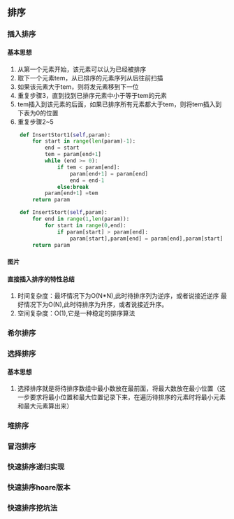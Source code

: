 ## 排序
### 插入排序
#### 基本思想
1. 从第一个元素开始，该元素可以认为已经被排序
2. 取下一个元素tem，从已排序的元素序列从后往前扫描
3. 如果该元素大于tem，则将发元素移到下一位
4. 重复步骤3，直到找到已排序元素中小于等于tem的元素
5. tem插入到该元素的后面，如果已排序所有元素都大于tem，则将tem插入到下表为0的位置
6. 重复步骤2~5
```python
    def InsertStort1(self,param):
        for start in range(len(param)-1):
            end = start
            tem = param[end+1]
            while (end >= 0):
                if tem < param[end]:
                    param[end+1] = param[end]
                    end = end-1
                else:break
            param[end+1] =tem
        return param
```
```python
    def InsertStort(self,param):
        for end in range(1,len(param)):
            for start in range(0,end):
                if param[start] > param[end]:
                    param[start],param[end] = param[end],param[start]
        return param
```
#### 图片
#### 直接插入排序的特性总结
1. 时间复杂度：最坏情况下为O(N*N),此时待排序列为逆序，或者说接近逆序
               最好情况下为O(N),此时待排序为升序，或者说接近升序。
2. 空间复杂度：O(1),它是一种稳定的排序算法
### 希尔排序

### 选择排序
#### 基本思想
1. 选择排序就是将待排序数组中最小数放在最前面，将最大数放在最小位置（这一步要求将最小位置和最大位置记录下来，在遍历待排序的元素时将最小元素和最大元素算出来）
### 堆排序
 
### 冒泡排序
 
### 快速排序递归实现

### 快速排序hoare版本
### 快速排序挖坑法
